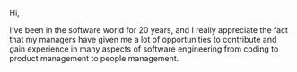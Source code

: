 Hi,

I've been in the software world for 20 years, and I really appreciate the fact that my managers have given me a lot of opportunities to contribute and gain experience in many aspects of software engineering from coding to product management to people management.
